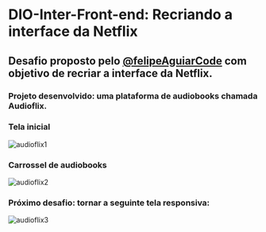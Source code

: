 # DIO-Inter-Front-end: Recriando a interface da Netflix

## Desafio proposto pelo <a href="https://github.com/felipeAguiarCode/netflix-clone">@felipeAguiarCode</a> com objetivo de recriar a interface da Netflix.

### Projeto desenvolvido: uma plataforma de audiobooks chamada Audioflix.

### Tela inicial

![audioflix1](https://user-images.githubusercontent.com/86578073/148625157-54b16275-56a1-4545-9a0c-949abf47b9e4.jpg)

### Carrossel de audiobooks

![audioflix2](https://user-images.githubusercontent.com/86578073/148625176-ef597da9-4fbd-4417-a9d8-c5cbf6ae8939.jpg)

### Próximo desafio: tornar a seguinte tela responsiva:

![audioflix3](https://user-images.githubusercontent.com/86578073/148625444-c27136ad-09f4-40fb-85cb-3f3ace172079.jpg)
